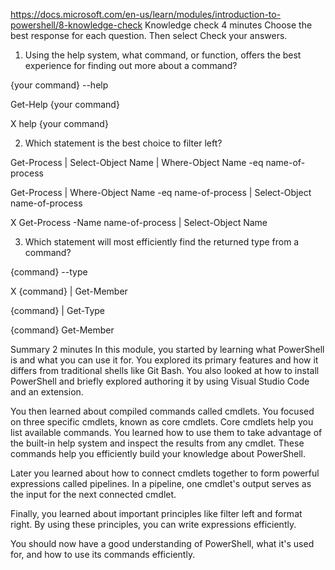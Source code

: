 https://docs.microsoft.com/en-us/learn/modules/introduction-to-powershell/8-knowledge-check
Knowledge check
4 minutes
Choose the best response for each question. Then select Check your answers.

1. Using the help system, what command, or function, offers the best experience for finding out more about a command?

{your command} --help

Get-Help {your command}

X help {your command}

2. Which statement is the best choice to filter left?

Get-Process | Select-Object Name | Where-Object Name -eq name-of-process

Get-Process | Where-Object Name -eq name-of-process | Select-Object name-of-process

X  Get-Process -Name name-of-process | Select-Object Name

3. Which statement will most efficiently find the returned type from a command?

{command} --type

X  {command} | Get-Member

{command} | Get-Type

{command} Get-Member


Summary
2 minutes
In this module, you started by learning what PowerShell is and what you can use it for. You explored its primary features and how it differs from traditional shells like Git Bash. You also looked at how to install PowerShell and briefly explored authoring it by using Visual Studio Code and an extension.

You then learned about compiled commands called cmdlets. You focused on three specific cmdlets, known as core cmdlets. Core cmdlets help you list available commands. You learned how to use them to take advantage of the built-in help system and inspect the results from any cmdlet. These commands help you efficiently build your knowledge about PowerShell.

Later you learned about how to connect cmdlets together to form powerful expressions called pipelines. In a pipeline, one cmdlet's output serves as the input for the next connected cmdlet.

Finally, you learned about important principles like filter left and format right. By using these principles, you can write expressions efficiently.

You should now have a good understanding of PowerShell, what it's used for, and how to use its commands efficiently.




